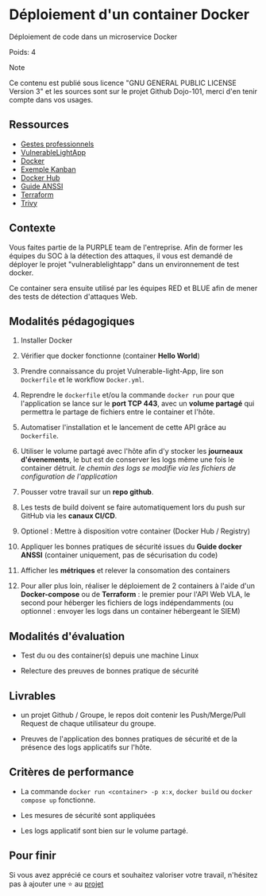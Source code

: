 # Déploiement d'un container Docker

Déploiement de code dans un microservice Docker

Poids: 4

> [!NOTE]
> Ce contenu est publié sous licence "GNU GENERAL PUBLIC LICENSE Version 3" et les sources sont sur le projet Github Dojo-101, merci d'en tenir compte dans vos usages.

## Ressources

* [Gestes professionnels](https://github.com/Aif4thah/Dojo-101)
* [VulnerableLightApp](https://github.com/Aif4thah/VulnerableLightApp)
* [Docker](https://www.docker.com/)
* [Exemple Kanban](https://www.jetbrains.com/fr-fr/youtrack/)
* [Docker Hub](https://hub.docker.com/)
* [Guide ANSSI](https://cyber.gouv.fr/publications/recommandations-de-securite-relatives-au-deploiement-de-conteneurs-docker)
* [Terraform](https://www.terraform.io/)
* [Trivy](https://trivy.dev/latest/)

## Contexte

Vous faites partie de la PURPLE team de l'entreprise. Afin de former les équipes du SOC à la détection des attaques, il vous est demandé de déployer le projet "vulnerablelightapp" dans un environnement de test docker.

Ce container sera ensuite utilisé par les équipes RED et BLUE afin de mener des tests de détection d'attaques Web.

## Modalités pédagogiques

1. Installer Docker

2. Vérifier que docker fonctionne (container **Hello World**)

3. Prendre connaissance du projet Vulnerable-light-App, lire son `Dockerfile` et le workflow `Docker.yml`.

4. Reprendre le `dockerfile` et/ou la commande `docker run` pour que l'application se lance sur le **port TCP 443**, avec un **volume partagé** qui permettra le partage de fichiers entre le container et l'hôte.

5. Automatiser l'installation et le lancement de cette API grâce au `Dockerfile`.

6. Utiliser le volume partagé avec l'hôte afin d'y stocker les **journeaux d'évenements**, le but est de conserver les logs même une fois le container détruit. *le chemin des logs se modifie via les fichiers de configuration de l'application*

7. Pousser votre travail sur un **repo github**.

8. Les tests de build doivent se faire automatiquement lors du push sur GitHub via les **canaux CI/CD**.

9. Optionel : Mettre à disposition votre container (Docker Hub / Registry)

10. Appliquer les bonnes pratiques de sécurité issues du **Guide docker ANSSI** (container uniquement, pas de sécurisation du code)

11. Afficher les **métriques** et relever la consomation des containers

12. Pour aller plus loin, réaliser le déploiement de 2 containers à l'aide d'un **Docker-compose** ou de **Terraform** : le premier pour l'API Web VLA, le second pour héberger les fichiers de logs indépendamments (ou optionnel : envoyer les logs dans un container hébergeant le SIEM)

## Modalités d'évaluation

* Test du ou des container(s) depuis une machine Linux

* Relecture des preuves de bonnes pratique de sécurité

## Livrables

* un projet Github / Groupe, le repos doit contenir les Push/Merge/Pull Request de chaque utilisateur du groupe.

* Preuves de l'application des bonnes pratiques de sécurité et de la présence des logs applicatifs sur l'hôte.

## Critères de performance

* La commande `docker run <container> -p x:x`, `docker build` ou `docker compose up` fonctionne.

* Les mesures de sécurité sont appliquées

* Les logs applicatif sont bien sur le volume partagé.

## Pour finir

Si vous avez apprécié ce cours et souhaitez valoriser votre travail, n'hésitez pas à ajouter une ⭐ au [projet](https://github.com/Aif4thah/Dojo-101)
